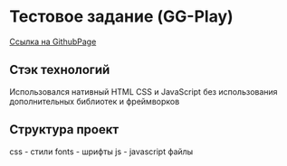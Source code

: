 # Тестовое задание (GG-Play)

[Ссылка на GithubPage](https://evgeniy-varlamov.github.io/test_GG-Play/)

## Стэк технологий 

Использовался нативный HTML CSS и JavaScript без использования дополнительных библиотек и фреймворков

## Структура проект

css - стили
fonts - шрифты
js - javascript файлы






